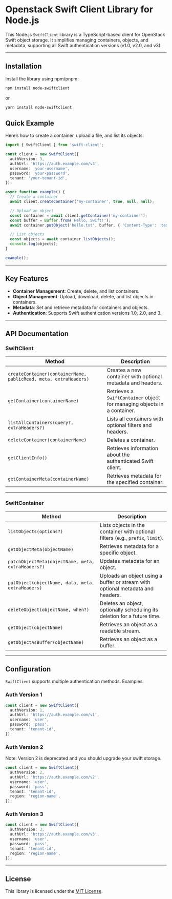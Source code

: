 # Openstack Swift Client Library for Node.js

This Node.js `SwiftClient` library is a TypeScript-based client for OpenStack Swift object storage. It simplifies managing containers, objects, and metadata, supporting all Swift authentication versions (v1.0, v2.0, and v3).

---

## **Installation**

Install the library using npm/pnpm:

```bash
npm install node-swiftclient
```

or

```bash
yarn install node-swiftclient
```


## Quick Example

Here’s how to create a container, upload a file, and list its objects:

```typescript
import { SwiftClient } from 'swift-client';

const client = new SwiftClient({
  authVersion: 3,
  authUrl: 'https://auth.example.com/v3',
  username: 'your-username',
  password: 'your-password',
  tenant: 'your-tenant-id',
});

async function example() {
  // Create a container
  await client.createContainer('my-container', true, null, null);

  // Upload an object
  const container = await client.getContainer('my-container');
  const buffer = Buffer.from('Hello, Swift!');
  await container.putObject('hello.txt', buffer, { 'Content-Type': 'text/plain' });

  // List objects
  const objects = await container.listObjects();
  console.log(objects);
}

example();
```

---

## Key Features

- **Container Management**: Create, delete, and list containers.
- **Object Management**: Upload, download, delete, and list objects in containers.
- **Metadata**: Set and retrieve metadata for containers and objects.
- **Authentication**: Supports Swift authentication versions 1.0, 2.0, and 3.

---

## API Documentation

### **SwiftClient**

| Method                                           | Description                                                                                  |
|--------------------------------------------------|----------------------------------------------------------------------------------------------|
| `createContainer(containerName, publicRead, meta, extraHeaders)` | Creates a new container with optional metadata and headers.                                   |
| `getContainer(containerName)`                    | Retrieves a `SwiftContainer` object for managing objects in a container.                    |
| `listAllContainers(query?, extraHeaders?)`       | Lists all containers with optional filters and headers.                                      |
| `deleteContainer(containerName)`                 | Deletes a container.                                                                         |
| `getClientInfo()`                                | Retrieves information about the authenticated Swift client.                                  |
| `getContainerMeta(containerName)`                | Retrieves metadata for the specified container.                                              |

---

### **SwiftContainer**

| Method                                                    | Description                                                                                  |
|-----------------------------------------------------------|----------------------------------------------------------------------------------------------|
| `listObjects(options?)`                                   | Lists objects in the container with optional filters (e.g., `prefix`, `limit`).             |
| `getObjectMeta(objectName)`                               | Retrieves metadata for a specific object.                                                   |
| `patchObjectMeta(objectName, meta, extraHeaders?)`        | Updates metadata for an object.                                                             |
| `putObject(objectName, data, meta, extraHeaders)`         | Uploads an object using a buffer or stream with optional metadata and headers.              |
| `deleteObject(objectName, when?)`                        | Deletes an object, optionally scheduling its deletion for a future time.                    |
| `getObject(objectName)`                                   | Retrieves an object as a readable stream.                                                   |
| `getObjectAsBuffer(objectName)`                          | Retrieves an object as a buffer.                                                            |

---

## Configuration

`SwiftClient` supports multiple authentication methods. Examples:

### Auth Version 1
```typescript
const client = new SwiftClient({
  authVersion: 1,
  authUrl: 'https://auth.example.com/v1',
  username: 'user',
  password: 'pass',
  tenant: 'tenant-id',
});
```

### Auth Version 2
Note: Version 2 is deprecated and you should upgrade your swift storage.
```typescript
const client = new SwiftClient({
  authVersion: 2,
  authUrl: 'https://auth.example.com/v2',
  username: 'user',
  password: 'pass',
  tenant: 'tenant-id',
  region: 'region-name',
});
```

### Auth Version 3
```typescript
const client = new SwiftClient({
  authVersion: 3,
  authUrl: 'https://auth.example.com/v3',
  username: 'user',
  password: 'pass',
  tenant: 'tenant-id',
  region: 'region-name',
});
```

---

## License

This library is licensed under the [MIT License](LICENSE).
